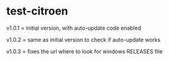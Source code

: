 # test-citroen

v1.0.1 = initial version, with auto-update code enabled

v1.0.2 = same as initial version to check if auto-update works

v1.0.3 = fixes the url where to look for windows RELEASES file
